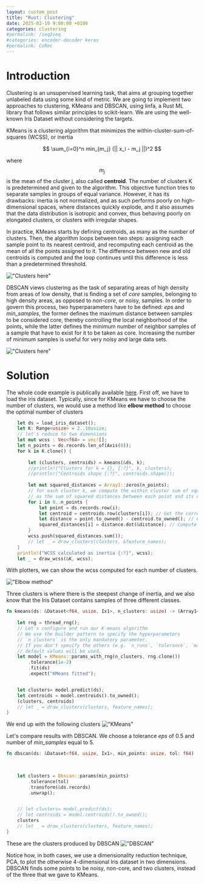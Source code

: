```yaml
---
layout: custom_post
title: "Rust: Clustering"
date: 2025-02-19 9:00:00 +0100
categories: clustering
#permalink: /seq2seq
#categories: encoder-decoder keras
#permalink: CoRec
---
```


<script src="https://polyfill.io/v3/polyfill.min.js?features=es6"></script>
<script id="MathJax-script" async src="https://cdn.jsdelivr.net/npm/mathjax@3/es5/tex-mml-chtml.js"></script>

# Introduction

Clustering is an unsupervised learning task, that aims at grouping together unlabeled data using some kind of metric.
We are going to implement two approaches to clustering, KMeans and DBSCAN, using linfa, a Rust ML library that follows similar principles to scikit-learn. We are using the well-known Iris Dataset without considering the targets. 

KMeans is a clustering algorithm that minimizes the within-cluster-sum-of-squares (WCSS), or inertia

$$
\sum_{i=0}^n min_{m_j} (|| x_i - m_j ||)^2
$$

where $$m_j$$ is the mean of the cluster j, also called **centroid**. The number of clusters K is predetermined and given to the algorithm. This objective function tries to separate samples in groups of equal variance. However, it has its drawbacks:  inertia is not normalized, and as such performs poorly on high-dimensional spaces, where distances quickly explode, and it also assumes that the data distribution is isotropic and convex, thus behaving poorly on elongated clusters, or clusters with irregular shapes.

In practice, KMeans starts by defining centroids, as many as the number of clusters. Then, the algorithm loops between two steps: assigning each sample point to its nearest centroid, and recomputing each centroid as the mean of all the points assigned to it. The difference between new and old centroids is computed and the loop continues until this difference is less than a predetermined threshold.

!["Clusters here"](../../../../assets/voronoi.png)

DBSCAN views clustering as the task of separating areas of high density from areas of low density, that is finding a set of *core* samples, belonging to high density areas, as opposed to *non-core*, or noisy, samples. In order to govern this process, two hyperparameters have to be defined: *eps* and *min_samples*, the former defines the maximum distance between samples to be considered core, thereby controlling the local neighborhood of the points, while the latter defines the minimum number of neighbor samples of a sample that have to exist for it to be taken as core. Increasing the number of minimum samples is useful for very noisy and large data sets.

!["Clusters here"](../../../../assets/dbscan.png)

# Solution

The whole code example is publically available [here](https://github.com/Plutone11011/plutone11011.github.io).
First off, we have to load the iris dataset. Typically, since for KMeans we have to choose the number of clusters, we would use a method like **elbow method** to choose the optimal number of clusters


```rust
    let ds = load_iris_dataset();
    let K: Range<usize> = 2..10usize;
    // let's reduce to two dimensions
    let mut wcss : Vec<f64> = vec![];
    let n_points = ds.records.len_of(Axis(0));
    for k in K.clone() {
        
        let (clusters, centroids) = kmeans(&ds, k);
        //println!("Clusters for k = {}, {:?}", k, clusters);
        //println!("Centroids shape {:?}", centroids.shape());
        
        let mut squared_distances = Array1::zeros(n_points);
        // for each cluster k, we compute the within cluster sum of squares WCSS, which is defined 
        // as the sum of squared distances between each point and its cluster centroid
        for i in 0..n_points {
            let point = ds.records.row(i);
            let centroid = centroids.row(clusters[i]); // Get the corresponding centroid
            let distance = point.to_owned() - centroid.to_owned(); // Compute the difference
            squared_distances[i] = distance.dot(&distance); // Compute squared distance
        }
        wcss.push(squared_distances.sum());
        // let _ = draw_clusters(clusters, &feature_names);
    }
    println!("WCSS calculated as inertia {:?}", wcss);
    let _ = draw_wcss(&K, wcss);
```

With plotters, we can show the wcss computed for each number of clusters.

!["Elbow method"](../../../../assets/elbow_method.jpg)

Three clusters is where there is the steepest change of inertia, and we also know that the Iris Dataset contains samples of three different classes.

```rust
fn kmeans(ds: &Dataset<f64, usize, Ix1>, n_clusters: usize) -> (Array1<usize>, Array2<f64>) {
    
    let rng = thread_rng();        
    // Let's configure and run our K-means algorithm
    // We use the builder pattern to specify the hyperparameters
    // `n_clusters` is the only mandatory parameter.
    // If you don't specify the others (e.g. `n_runs`, `tolerance`, `max_n_iterations`)
    // default values will be used.
    let model = KMeans::params_with_rng(n_clusters, rng.clone())
        .tolerance(1e-2)
        .fit(ds)
        .expect("KMeans fitted");


    let clusters= model.predict(ds);
    let centroids = model.centroids().to_owned();
    (clusters, centroids)
    // let _ = draw_clusters(clusters, feature_names);
}

```

We end up with the following clusters
!["KMeans"](../../../../assets/clusters_iris_kmeans.jpg)


Let's compare results with DBSCAN. We choose a tolerance *eps* of 0.5 and number of *min_samples* equal to 5.


```rust
fn dbscan(ds: &Dataset<f64, usize, Ix1>, min_points: usize, tol: f64) -> Array1<Option<usize>> {
    
           

    let clusters = Dbscan::params(min_points)
        .tolerance(tol)
        .transform(&ds.records)
        .unwrap();


    // let clusters= model.predict(ds);
    // let centroids = model.centroids().to_owned();
    clusters
    // let _ = draw_clusters(clusters, feature_names);
}
```

These are the clusters produced by DBSCAN
!["DBSCAN"](../../../../assets/clusters_iris_dbscan.jpg)

Notice how, in both cases, we use a dimensionality reduction technique, PCA, to plot the otherwise 4-dimensional Iris dataset in two dimensions.
DBSCAN finds some points to be noisy, non-core, and two clusters, instead of the three that we gave to KMeans.



